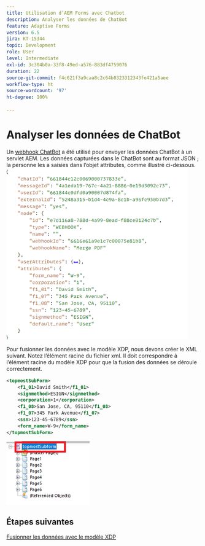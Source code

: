 ```yaml
---
title: Utilisation d’AEM Forms avec Chatbot
description: Analyser les données de ChatBot
feature: Adaptive Forms
version: 6.5
jira: KT-15344
topic: Development
role: User
level: Intermediate
exl-id: 3c304b0a-33f8-49ed-a576-883df4759076
duration: 22
source-git-commit: f4c621f3a9caa8c2c64b8323312343fe421a5aee
workflow-type: ht
source-wordcount: '97'
ht-degree: 100%

---
```


# Analyser les données de ChatBot

Un [webhook ChatBot](https://www.chatbot.com/help/webhooks/what-are-webhooks/) a été utilisé pour envoyer les données ChatBot à un servlet AEM.
Les données capturées dans le ChatBot sont au format JSON ; la personne les a saisies dans l’objet attributes, comme illustré ci-dessous.
![chatbot-data](assets/chat-bot-data.png)

Pour fusionner les données avec le modèle XDP, nous devons créer le XML suivant. Notez l’élément racine du fichier xml. Il doit correspondre à l’élément racine du modèle XDP pour que la fusion des données se déroule correctement.


```xml
<topmostSubForm>
    <f1_01>David Smith</f1_01>
    <signmethod>ESIGN</signmethod>
    <corporation>1</corporation>
    <f1_08>San Jose, CA, 95110</f1_08>
    <f1_07>345 Park Avenue</f1_07>
    <ssn>123-45-6789</ssn>
    <form_name>W-9</form_name>
</topmostSubForm>
```

![xdp-template](assets/xdp-template.png)

## Étapes suivantes

[Fusionner les données avec le modèle XDP](./merge-data-with-template.md)
